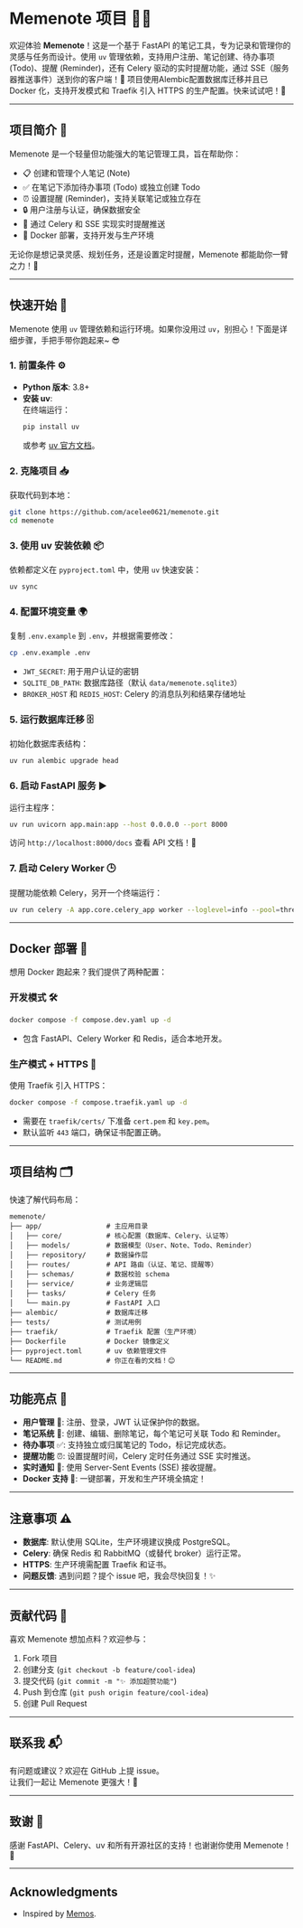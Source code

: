 # Memenote 项目 📝✨

欢迎体验 **Memenote**！这是一个基于 FastAPI 的笔记工具，专为记录和管理你的灵感与任务而设计。使用 `uv` 管理依赖，支持用户注册、笔记创建、待办事项 (Todo)、提醒 (Reminder)，还有 Celery 驱动的实时提醒功能，通过 SSE（服务器推送事件）送到你的客户端！📩 项目使用Alembic配置数据库迁移并且已 Docker 化，支持开发模式和 Traefik 引入 HTTPS 的生产配置。快来试试吧！🚀

---

## 项目简介 🌟

Memenote 是一个轻量但功能强大的笔记管理工具，旨在帮助你：
- 📋 创建和管理个人笔记 (Note)
- ✅ 在笔记下添加待办事项 (Todo) 或独立创建 Todo
- ⏰ 设置提醒 (Reminder)，支持关联笔记或独立存在
- 🔒 用户注册与认证，确保数据安全
- 📡 通过 Celery 和 SSE 实现实时提醒推送
- 🐳 Docker 部署，支持开发与生产环境

无论你是想记录灵感、规划任务，还是设置定时提醒，Memenote 都能助你一臂之力！💪

---

## 快速开始 🚀

Memenote 使用 `uv` 管理依赖和运行环境。如果你没用过 `uv`，别担心！下面是详细步骤，手把手带你跑起来~ 😎

### 1. 前置条件 ⚙️
- **Python 版本**: 3.8+  
- **安装 uv**:  
  在终端运行：
  ```bash
  pip install uv
  ```
  或参考 [uv 官方文档](https://github.com/astral-sh/uv)。

### 2. 克隆项目 📥
获取代码到本地：
```bash
git clone https://github.com/acelee0621/memenote.git
cd memenote
```

### 3. 使用 uv 安装依赖 📦
依赖都定义在 `pyproject.toml` 中，使用 `uv` 快速安装：
```bash
uv sync
```

### 4. 配置环境变量 🌍
复制 `.env.example` 到 `.env`，并根据需要修改：
```bash
cp .env.example .env
```
- `JWT_SECRET`: 用于用户认证的密钥
- `SQLITE_DB_PATH`: 数据库路径（默认 `data/memenote.sqlite3`）
- `BROKER_HOST` 和 `REDIS_HOST`: Celery 的消息队列和结果存储地址

### 5. 运行数据库迁移 🗄️
初始化数据库表结构：
```bash
uv run alembic upgrade head
```

### 6. 启动 FastAPI 服务 ▶️
运行主程序：
```bash
uv run uvicorn app.main:app --host 0.0.0.0 --port 8000
```
访问 `http://localhost:8000/docs` 查看 API 文档！📖

### 7. 启动 Celery Worker 🕒
提醒功能依赖 Celery，另开一个终端运行：
```bash
uv run celery -A app.core.celery_app worker --loglevel=info --pool=threads -Q celery,reminder_queue --autoscale=4,2
```

---

## Docker 部署 🐳

想用 Docker 跑起来？我们提供了两种配置：

### 开发模式 🛠️
```bash
docker compose -f compose.dev.yaml up -d
```
- 包含 FastAPI、Celery Worker 和 Redis，适合本地开发。

### 生产模式 + HTTPS 🔐
使用 Traefik 引入 HTTPS：
```bash
docker compose -f compose.traefik.yaml up -d
```
- 需要在 `traefik/certs/` 下准备 `cert.pem` 和 `key.pem`。
- 默认监听 `443` 端口，确保证书配置正确。

---

## 项目结构 🗂️
快速了解代码布局：
```
memenote/
├── app/                # 主应用目录
│   ├── core/           # 核心配置（数据库、Celery、认证等）
│   ├── models/         # 数据模型（User、Note、Todo、Reminder）
│   ├── repository/     # 数据操作层
│   ├── routes/         # API 路由（认证、笔记、提醒等）
│   ├── schemas/        # 数据校验 schema
│   ├── service/        # 业务逻辑层
│   ├── tasks/          # Celery 任务
│   └── main.py         # FastAPI 入口
├── alembic/            # 数据库迁移
├── tests/              # 测试用例
├── traefik/            # Traefik 配置（生产环境）
├── Dockerfile          # Docker 镜像定义
├── pyproject.toml      # uv 依赖管理文件
└── README.md           # 你正在看的文档！😊
```

---

## 功能亮点 🌈
- **用户管理** 👤: 注册、登录，JWT 认证保护你的数据。
- **笔记系统** 📝: 创建、编辑、删除笔记，每个笔记可关联 Todo 和 Reminder。
- **待办事项** ✅: 支持独立或归属笔记的 Todo，标记完成状态。
- **提醒功能** ⏰: 设置提醒时间，Celery 定时任务通过 SSE 实时推送。
- **实时通知** 📡: 使用 Server-Sent Events (SSE) 接收提醒。
- **Docker 支持** 🐳: 一键部署，开发和生产环境全搞定！

---

## 注意事项 ⚠️
- **数据库**: 默认使用 SQLite，生产环境建议换成 PostgreSQL。
- **Celery**: 确保 Redis 和 RabbitMQ（或替代 broker）运行正常。
- **HTTPS**: 生产环境需配置 Traefik 和证书。
- **问题反馈**: 遇到问题？提个 issue 吧，我会尽快回复！✨

---

## 贡献代码 🤝
喜欢 Memenote 想加点料？欢迎参与：
1. Fork 项目
2. 创建分支 (`git checkout -b feature/cool-idea`)
3. 提交代码 (`git commit -m "✨ 添加超赞功能"`)
4. Push 到仓库 (`git push origin feature/cool-idea`)
5. 创建 Pull Request

---

## 联系我 📬
有问题或建议？欢迎在 GitHub 上提 issue。  
让我们一起让 Memenote 更强大！🌟

---

## 致谢 🙏
感谢 FastAPI、Celery、uv 和所有开源社区的支持！也谢谢你使用 Memenote！💖

---

## Acknowledgments

- Inspired by [Memos](https://github.com/usememos/memos).